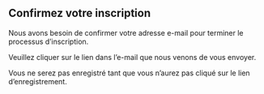 ## Confirmez votre inscription

Nous avons besoin de confirmer votre adresse e-mail pour terminer le processus d’inscription.

Veuillez cliquer sur le lien dans l’e-mail que nous venons de vous envoyer.

Vous ne serez pas enregistré tant que vous n’aurez pas cliqué sur le lien d’enregistrement.
